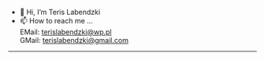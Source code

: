 - 👋 Hi, I’m Teris Labendzki<br>
- 📫 How to reach me ... <br>
EMail: terislabendzki@wp.pl<br>
GMail: terislabendzki@gmail.com<br>
<hr>
<!---
terishonda/terishonda is a ✨ special ✨ repository because its `README.md` (this file) appears on your GitHub profile.
You can click the Preview link to take a look at your changes.
--->
